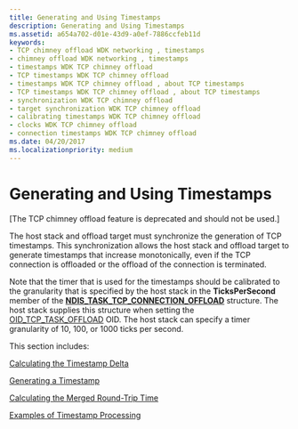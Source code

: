 ```yaml
---
title: Generating and Using Timestamps
description: Generating and Using Timestamps
ms.assetid: a654a702-d01e-43d9-a0ef-7886ccfeb11d
keywords:
- TCP chimney offload WDK networking , timestamps
- chimney offload WDK networking , timestamps
- timestamps WDK TCP chimney offload
- TCP timestamps WDK TCP chimney offload
- timestamps WDK TCP chimney offload , about TCP timestamps
- TCP timestamps WDK TCP chimney offload , about TCP timestamps
- synchronization WDK TCP chimney offload
- target synchronization WDK TCP chimney offload
- calibrating timestamps WDK TCP chimney offload
- clocks WDK TCP chimney offload
- connection timestamps WDK TCP chimney offload
ms.date: 04/20/2017
ms.localizationpriority: medium
---
```


# Generating and Using Timestamps


\[The TCP chimney offload feature is deprecated and should not be used.\]

The host stack and offload target must synchronize the generation of TCP timestamps. This synchronization allows the host stack and offload target to generate timestamps that increase monotonically, even if the TCP connection is offloaded or the offload of the connection is terminated.

Note that the timer that is used for the timestamps should be calibrated to the granularity that is specified by the host stack in the **TicksPerSecond** member of the [**NDIS\_TASK\_TCP\_CONNECTION\_OFFLOAD**](https://msdn.microsoft.com/library/windows/hardware/ff567873) structure. The host stack supplies this structure when setting the [OID\_TCP\_TASK\_OFFLOAD](https://msdn.microsoft.com/library/windows/hardware/ff569815) OID. The host stack can specify a timer granularity of 10, 100, or 1000 ticks per second.

This section includes:

[Calculating the Timestamp Delta](calculating-the-timestamp-delta.md)

[Generating a Timestamp](generating-a-timestamp.md)

[Calculating the Merged Round-Trip Time](calculating-the-merged-round-trip-time.md)

[Examples of Timestamp Processing](examples-of-timestamp-processing.md)

 

 





